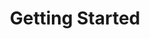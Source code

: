 ---
title: Getting Started
position: 1
parameters:
  - name:
    content:
content_markdown: |-
  Welcome to KapitalWise Goal API.

  This API document is designed for those interested in developing for KapitalWise platform.

  This API is still under development and will evolve.

  You'll succeed if you do this.
  {: .success }

  Here's some useful information.
  {: .info }

  Something may not happen if you try and do this.
  {: .warning }

  Something bad will happen if you do this.
  {: .error }
left_code_blocks:
  - code_block:
    title:
    language:
right_code_blocks:
  - code_block:
    title:
    language:
---